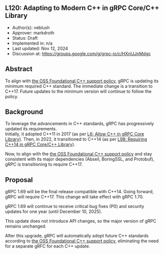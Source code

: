 L120: Adapting to Modern C++ in gRPC Core/C++ Library
----
* Author(s): veblush
* Approver: markdroth
* Status: Draft
* Implemented in: n/a
* Last updated: Nov 12, 2024
* Discussion at: https://groups.google.com/g/grpc-io/c/HXnIJJnMdgc

## Abstract

To align with [the OSS Foundational C++ support policy](https://opensource.google/documentation/policies/cplusplus-support), gRPC is updating its minimum required C++ standard.
The immediate change is a transition to C++17. Future updates to the minimum version will continue to follow the policy.

## Background

To leverage the advancements in C++ standards, gRPC has progressively updated its requirements.  
Initially, it adopted C++11 in 2017 (as per [L6: Allow C++ in gRPC Core Library](L6-core-allow-cpp.md)).
Then, in 2022, it transitioned to C++14 (as per [L98: Requiring C++14 in gRPC Core/C++ Library](L98-requiring-cpp14.md)).

Now, to align with the [the OSS Foundational C++ support policy](https://opensource.google/documentation/policies/cplusplus-support)
and stay consistent with its major dependencies (Abseil, BoringSSL, and Protobuf), gRPC is transitioning to require C++17.

## Proposal

gRPC 1.69 will be the final release compatible with C++14. Going forward, gRPC will require C++17. This change will take effect with gRPC 1.70.

gRPC 1.69 will continue to receive critical bug fixes (P0) and security updates for one year (until December 10, 2025).

This update does not introduce API changes, so the major version of gRPC remains unchanged.

After this upgrade, gRPC will automatically adopt future C++ standards according to
[the OSS Foundational C++ support policy](https://opensource.google/documentation/policies/cplusplus-support),
eliminating the need for a separate gRFC for each C++ update.
